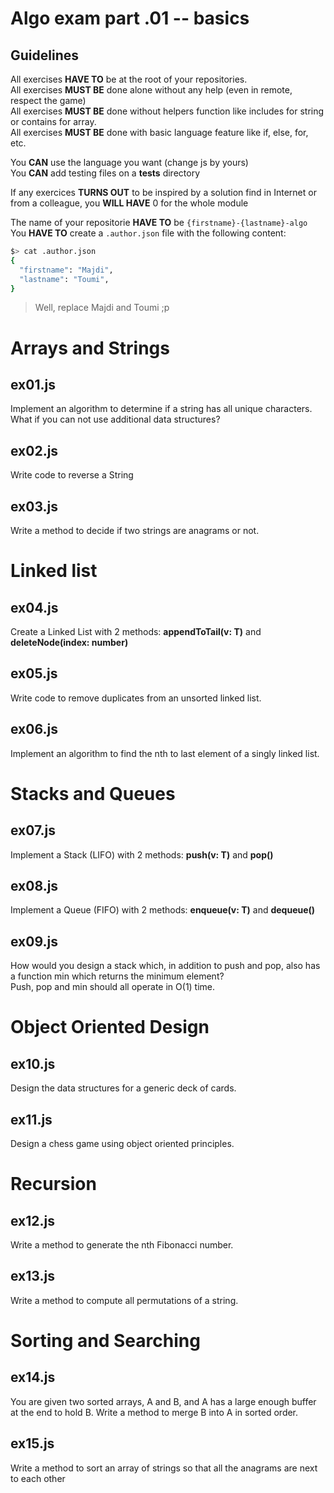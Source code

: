# Algo exam part .01 -- basics

## Guidelines

All exercises **HAVE TO** be at the root of your repositories.<br />
All exercises **MUST BE** done alone without any help (even in remote, respect the game)<br />
All exercises **MUST BE** done without helpers function like includes for string or contains for array.<br />
All exercises **MUST BE** done with basic language feature like if, else, for, etc.<br />

You **CAN** use the language you want (change js by yours)<br />
You **CAN** add testing files on a **tests** directory

If any exercices **TURNS OUT** to be inspired by a solution find in Internet or from a colleague, you **WILL HAVE** 0 for the whole module

The name of your repositorie **HAVE TO** be `{firstname}-{lastname}-algo`
You **HAVE TO** create a `.author.json` file with the following content:

```sh
$> cat .author.json
{
  "firstname": "Majdi",
  "lastname": "Toumi",
}
```

> Well, replace Majdi and Toumi ;p

# Arrays and Strings

## ex01.js

Implement an algorithm to determine if a string has all unique characters. What if you
can not use additional data structures?

## ex02.js

Write code to reverse a String

## ex03.js

Write a method to decide if two strings are anagrams or not.

# Linked list

## ex04.js

Create a Linked List with 2 methods: **appendToTail(v: T)** and **deleteNode(index: number)**

## ex05.js

Write code to remove duplicates from an unsorted linked list.

## ex06.js

Implement an algorithm to find the nth to last element of a singly linked list.

# Stacks and Queues

## ex07.js

Implement a Stack (LIFO) with 2 methods: **push(v: T)** and **pop()**

## ex08.js

Implement a Queue (FIFO) with 2 methods: **enqueue(v: T)** and **dequeue()**

## ex09.js

How would you design a stack which, in addition to push and pop, also has a function
min which returns the minimum element?<br />
Push, pop and min should all operate in O(1) time.

# Object Oriented Design

## ex10.js

Design the data structures for a generic deck of cards.

## ex11.js

Design a chess game using object oriented principles.

# Recursion

## ex12.js

Write a method to generate the nth Fibonacci number.

## ex13.js

Write a method to compute all permutations of a string.

# Sorting and Searching

## ex14.js

You are given two sorted arrays, A and B, and A has a large enough buffer at the end to hold B. Write a method to merge B into A in sorted order.

## ex15.js

Write a method to sort an array of strings so that all the anagrams are next to each other